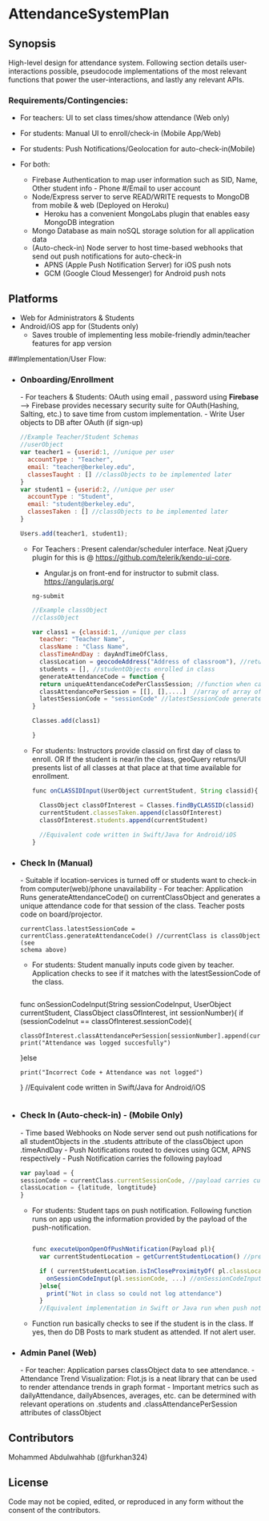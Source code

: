# AttendanceSystemPlan

## Synopsis

High-level design for attendance system. Following section details user-interactions possible, pseudocode implementations of the most relevant functions that power the user-interactions, and lastly any relevant APIs.

<h3>Requirements/Contingencies:</h3>

- For teachers: UI to set class times/show attendance (Web only)
- For students: Manual UI to enroll/check-in (Mobile App/Web) 
- For students: Push Notifications/Geolocation for auto-check-in(Mobile)
- For both:

  - Firebase Authentication to map user information such as SID, Name, Other student info - Phone #/Email to user account
  - Node/Express server to serve READ/WRITE requests to MongoDB from mobile & web (Deployed on Heroku)
    - Heroku has a convenient MongoLabs plugin that enables easy MongoDB integration
  - Mongo Database as main noSQL storage solution for all application data
  - (Auto-check-in) Node server to host time-based webhooks that send out push notifications for auto-check-in
    - APNS (Apple Push Notification Server) for iOS push nots
    - GCM (Google Cloud Messenger) for Android push nots
  
## Platforms

- Web for Administrators & Students
- Android/iOS app for (Students only)
  - Saves trouble of implementing less mobile-friendly admin/teacher features for app version

##Implementation/User Flow:

- <h3>Onboarding/Enrollment</h3>
  - For teachers & Students: OAuth using email , password using <b>Firebase</b> --> Firebase provides necessary security suite for OAuth(Hashing, Salting, etc.)
    to save time from custom implementation. 
  - Write User objects to DB after OAuth (if sign-up)
  
    ``` JavaScript 
    //Example Teacher/Student Schemas 
    //userObject
    var teacher1 = {userid:1, //unique per user
      accountType : "Teacher",
      email: "teacher@berkeley.edu",
      classesTaught : [] //classObjects to be implemented later
    }
    var student1 = {userid:2, //unique per user
      accountType : "Student",
      email: "student@berkeley.edu",
      classesTaken : [] //classObjects to be implemented later
    }
    
    Users.add(teacher1, student1);
    ```
  
  - For Teachers : Present calendar/scheduler interface. Neat jQuery plugin for this is  @ <a>https://github.com/telerik/kendo-ui-core</a>.
    - Angular.js on front-end for instructor to submit class. <a>https://angularjs.org/</a> 
    
    <code>ng-submit</code>
    
    ```JavaScript
    //Example classObject
    //classObject
    
    var class1 = {classid:1, //unique per class
      teacher: "Teacher Name",
      className : "Class Name",
      classTimeAndDay : dayAndTimeOfClass, 
      classLocation = geocodeAddress("Address of classroom"), //returns an object with Latitude and Longitude attributes
      students = [], //studentObjects enrolled in class
      generateAttendanceCode = function {
      return uniqueAttendanceCodePerClassSession; //function when called returns a unique attendance code per session of class, to be used later
      classAttendancePerSession = [[], [],....]  //array of array of userObjects who attend indexed session
      latestSessionCode = "sessionCode" //latestSessionCode generated
    }
    
    Classes.add(class1)
    
    }
    ```
    
  - For students: Instructors provide classid on first day of class to enroll. OR If the student is near/in the class, geoQuery returns/UI presents list of all classes at that place at that time available for enrollment.
  
    ```JavaScript
    func onCLASSIDInput(UserObject currentStudent, String classid){
    
      ClassObject classOfInterest = Classes.findByCLASSID(classid)
      currentStudent.classesTaken.append(classOfInterest)
      classOfInterest.students.append(currentStudent)
      
      //Equivalent code written in Swift/Java for Android/iOS
    }

    ```
- <h3> Check In (Manual)</h3>
  - Suitable if location-services is turned off or students want to check-in from computer(web)/phone unavailability
  - For teacher: Application Runs generateAttendanceCode() on currentClassObject and generates a unique attendance code for that session of the class.
  Teacher posts code on board/projector.
  
    <code>currentClass.latestSessionCode = currentClass.generateAttendanceCode()
  //currentClass is classObject (see schema above)
    </code>
  
  - For students: Student manually inputs code given by teacher. Application checks to see if it matches with the latestSessionCode of the class.
  
    ```JavaScript
  func onSessionCodeInput(String sessionCodeInput, UserObject currentStudent, ClassObject classOfInterest, int sessionNumber){
    if (sessionCodeInut == classOfInterest.sessionCode){
    
      classOfInterest.classAttendancePerSession[sessionNumber].append(currentStudent)
      print("Attendance was logged succesfully")
    }else
    
      print("Incorrect Code + Attendance was not logged")
  }
  //Equivalent code written in Swift/Java for Android/iOS

    ```
- <h3> Check In (Auto-check-in) - (Mobile Only) </h3>
  - Time based Webhooks on Node server send out push notifications for all studentObjects in the .students attribute of the classObject upon .timeAndDay 
  - Push Notifications routed to devices using GCM, APNS respectively
  - Push Notification carries the following payload
  
    ```JavaScript
  var payload = {
    sessionCode = currentClass.currentSessionCode, //payload carries currentClassSessionCode
    classLocation = {latitude, longtitude}
  }
    ```
  
  - For students: Student taps on push notification. Following function runs on app using the information provided by the payload of the push-notification.
    ```JavaScript
    
    func executeUponOpenOfPushNotification(Payload pl){
      var currentStudentLocation = getCurrentStudentLocation() //pretty obvious
    
      if ( currentStudentLocation.isInCloseProximityOf( pl.classLocation ) )
        onSessionCodeInput(pl.sessionCode, ...) //onSessionCodeInput() as defined above logs attendance
      }else{
        print("Not in class so could not log attendance")
      }
      //Equivalent implementation in Swift or Java run when push notification opened
    ```
    
  - Function run basically checks to see if the student is in the class. If yes, then do DB Posts to mark student as attended. 
  If not alert user.
  
- <h3>Admin Panel (Web)</h3>
  - For teacher: Application parses classObject data to see attendance. 
  - Attendance Trend Visualization: Flot.js is a neat library that can be used to render attendance trends in graph format
  - Important metrics such as dailyAttendance, dailyAbsences, averages, etc. can be determined with relevant operations on .students and .classAttendancePerSession attributes of classObject
  
## Contributors

Mohammed Abdulwahhab (@furkhan324)

## License

Code may not be copied, edited, or reproduced in any form without the consent of the contributors.



